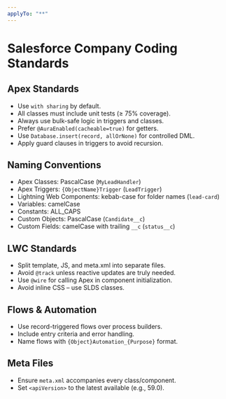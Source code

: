 ```yaml
---
applyTo: "**"
---
```


# Salesforce Company Coding Standards

## Apex Standards
- Use `with sharing` by default.
- All classes must include unit tests (≥ 75% coverage).
- Always use bulk-safe logic in triggers and classes.
- Prefer `@AuraEnabled(cacheable=true)` for getters.
- Use `Database.insert(record, allOrNone)` for controlled DML.
- Apply guard clauses in triggers to avoid recursion.

## Naming Conventions
- Apex Classes: PascalCase (`MyLeadHandler`)
- Apex Triggers: `{ObjectName}Trigger` (`LeadTrigger`)
- Lightning Web Components: kebab-case for folder names (`lead-card`)
- Variables: camelCase
- Constants: ALL_CAPS
- Custom Objects: PascalCase (`Candidate__c`)
- Custom Fields: camelCase with trailing `__c` (`status__c`)

## LWC Standards
- Split template, JS, and meta.xml into separate files.
- Avoid `@track` unless reactive updates are truly needed.
- Use `@wire` for calling Apex in component initialization.
- Avoid inline CSS – use SLDS classes.

## Flows & Automation
- Use record-triggered flows over process builders.
- Include entry criteria and error handling.
- Name flows with `{Object}Automation_{Purpose}` format.

## Meta Files
- Ensure `meta.xml` accompanies every class/component.
- Set `<apiVersion>` to the latest available (e.g., 59.0).
